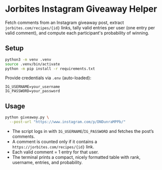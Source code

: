 # Jorbites Instagram Giveaway Helper

Fetch comments from an Instagram giveaway post, extract `jorbites.com/recipes/{id}` links, tally valid entries per user (one entry per valid comment), and compute each participant's probability of winning.

## Setup

```bash
python3 -m venv .venv
source .venv/bin/activate
python -m pip install -r requirements.txt
```

Provide credentials via `.env` (auto-loaded):

```
IG_USERNAME=your_username
IG_PASSWORD=your_password
```

## Usage

```bash
python giveaway.py \
  --post-url "https://www.instagram.com/p/DNDunraMPPb/"
```

- The script logs in with `IG_USERNAME`/`IG_PASSWORD` and fetches the post’s comments.
- A comment is counted only if it contains a `https://jorbites.com/recipes/{id}` link.
- Each valid comment = 1 entry for that user.
- The terminal prints a compact, nicely formatted table with rank, username, entries, and probability.
